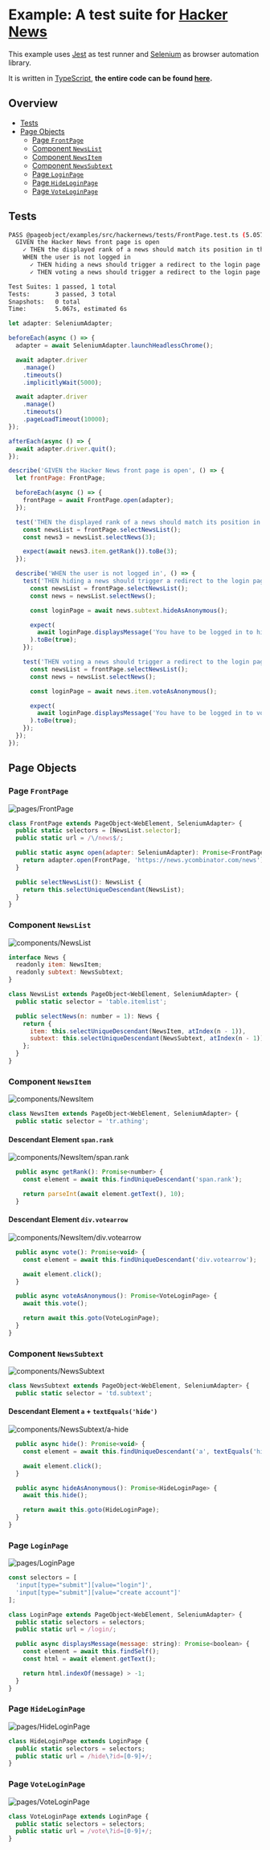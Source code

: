 # Example: A test suite for [Hacker News][hackernews]

This example uses [Jest][jest] as test runner and [Selenium][selenium] as browser automation library.

It is written in [TypeScript][typescript], **the entire code can be found [here][example-code-hackernews].**

## Overview

- [Tests](#tests)
- [Page Objects](#page-objects)
  - [Page `FrontPage`](#page-frontpage)
  - [Component `NewsList`](#component-newslist)
  - [Component `NewsItem`](#component-newsitem)
  - [Component `NewsSubtext`](#component-newssubtext)
  - [Page `LoginPage`](#page-loginpage)
  - [Page `HideLoginPage`](#page-hideloginpage)
  - [Page `VoteLoginPage`](#page-voteloginpage)

## Tests

```sh
PASS @pageobject/examples/src/hackernews/tests/FrontPage.test.ts (5.057s)
  GIVEN the Hacker News front page is open
    ✓ THEN the displayed rank of a news should match its position in the news list (1435ms)
    WHEN the user is not logged in
      ✓ THEN hiding a news should trigger a redirect to the login page (1495ms)
      ✓ THEN voting a news should trigger a redirect to the login page (1999ms)

Test Suites: 1 passed, 1 total
Tests:       3 passed, 3 total
Snapshots:   0 total
Time:        5.067s, estimated 6s
```

```js
let adapter: SeleniumAdapter;

beforeEach(async () => {
  adapter = await SeleniumAdapter.launchHeadlessChrome();

  await adapter.driver
    .manage()
    .timeouts()
    .implicitlyWait(5000);

  await adapter.driver
    .manage()
    .timeouts()
    .pageLoadTimeout(10000);
});

afterEach(async () => {
  await adapter.driver.quit();
});

describe('GIVEN the Hacker News front page is open', () => {
  let frontPage: FrontPage;

  beforeEach(async () => {
    frontPage = await FrontPage.open(adapter);
  });

  test('THEN the displayed rank of a news should match its position in the news list', async () => {
    const newsList = frontPage.selectNewsList();
    const news3 = newsList.selectNews(3);

    expect(await news3.item.getRank()).toBe(3);
  });

  describe('WHEN the user is not logged in', () => {
    test('THEN hiding a news should trigger a redirect to the login page', async () => {
      const newsList = frontPage.selectNewsList();
      const news = newsList.selectNews();

      const loginPage = await news.subtext.hideAsAnonymous();

      expect(
        await loginPage.displaysMessage('You have to be logged in to hide.')
      ).toBe(true);
    });

    test('THEN voting a news should trigger a redirect to the login page', async () => {
      const newsList = frontPage.selectNewsList();
      const news = newsList.selectNews();

      const loginPage = await news.item.voteAsAnonymous();

      expect(
        await loginPage.displaysMessage('You have to be logged in to vote.')
      ).toBe(true);
    });
  });
});
```

## Page Objects

### Page `FrontPage`

![pages/FrontPage](pages/FrontPage.png)

```js
class FrontPage extends PageObject<WebElement, SeleniumAdapter> {
  public static selectors = [NewsList.selector];
  public static url = /\/news$/;

  public static async open(adapter: SeleniumAdapter): Promise<FrontPage> {
    return adapter.open(FrontPage, 'https://news.ycombinator.com/news');
  }

  public selectNewsList(): NewsList {
    return this.selectUniqueDescendant(NewsList);
  }
}
```

### Component `NewsList`

![components/NewsList](components/NewsList.png)

```js
interface News {
  readonly item: NewsItem;
  readonly subtext: NewsSubtext;
}

class NewsList extends PageObject<WebElement, SeleniumAdapter> {
  public static selector = 'table.itemlist';

  public selectNews(n: number = 1): News {
    return {
      item: this.selectUniqueDescendant(NewsItem, atIndex(n - 1)),
      subtext: this.selectUniqueDescendant(NewsSubtext, atIndex(n - 1))
    };
  }
}
```

### Component `NewsItem`

![components/NewsItem](components/NewsItem.png)

```js
class NewsItem extends PageObject<WebElement, SeleniumAdapter> {
  public static selector = 'tr.athing';
```

#### Descendant Element `span.rank`

![components/NewsItem/span.rank](components/NewsItem/span.rank.png)

```js
  public async getRank(): Promise<number> {
    const element = await this.findUniqueDescendant('span.rank');

    return parseInt(await element.getText(), 10);
  }
```

#### Descendant Element `div.votearrow`

![components/NewsItem/div.votearrow](components/NewsItem/div.votearrow.png)

```js
  public async vote(): Promise<void> {
    const element = await this.findUniqueDescendant('div.votearrow');

    await element.click();
  }

  public async voteAsAnonymous(): Promise<VoteLoginPage> {
    await this.vote();

    return await this.goto(VoteLoginPage);
  }
}
```

### Component `NewsSubtext`

![components/NewsSubtext](components/NewsSubtext.png)

```js
class NewsSubtext extends PageObject<WebElement, SeleniumAdapter> {
  public static selector = 'td.subtext';
```

#### Descendant Element `a` + `textEquals('hide')`

![components/NewsSubtext/a-hide](components/NewsSubtext/a-hide.png)

```js
  public async hide(): Promise<void> {
    const element = await this.findUniqueDescendant('a', textEquals('hide'));

    await element.click();
  }

  public async hideAsAnonymous(): Promise<HideLoginPage> {
    await this.hide();

    return await this.goto(HideLoginPage);
  }
}
```

### Page `LoginPage`

![pages/LoginPage](pages/LoginPage.png)

```js
const selectors = [
  'input[type="submit"][value="login"]',
  'input[type="submit"][value="create account"]'
];
```

```js
class LoginPage extends PageObject<WebElement, SeleniumAdapter> {
  public static selectors = selectors;
  public static url = /login/;

  public async displaysMessage(message: string): Promise<boolean> {
    const element = await this.findSelf();
    const html = await element.getText();

    return html.indexOf(message) > -1;
  }
}
```

### Page `HideLoginPage`

![pages/HideLoginPage](pages/HideLoginPage.png)

```js
class HideLoginPage extends LoginPage {
  public static selectors = selectors;
  public static url = /hide\?id=[0-9]+/;
}
```

### Page `VoteLoginPage`

![pages/VoteLoginPage](pages/VoteLoginPage.png)

```js
class VoteLoginPage extends LoginPage {
  public static selectors = selectors;
  public static url = /vote\?id=[0-9]+/;
}
```

[example-code-hackernews]: https://github.com/clebert/pageobject/tree/master/@pageobject/examples/src/hackernews

[hackernews]: https://news.ycombinator.com/news
[jest]: http://facebook.github.io/jest/
[selenium]: http://seleniumhq.github.io/selenium/docs/api/javascript/index.html
[typescript]: https://www.typescriptlang.org/
